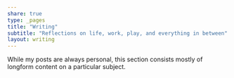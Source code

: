 ```yaml
---
share: true
type: _pages
title: "Writing"
subtitle: "Reflections on life, work, play, and everything in between"
layout: writing
---
```

While my posts are always personal, this section consists mostly of longform content on a particular subject.